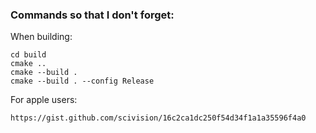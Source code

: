 ### Commands so that I don't forget:

When building:

```
cd build
cmake ..
cmake --build .
cmake --build . --config Release
```

For apple users:
```
https://gist.github.com/scivision/16c2ca1dc250f54d34f1a1a35596f4a0
```
